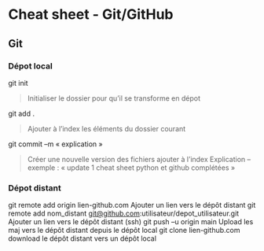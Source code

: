 # Cheat sheet - Git/GitHub

## Git

### Dépot local

git init

>Initialiser le dossier pour qu’il se transforme en dépot

git add .

>Ajouter à l’index les éléments du dossier courant

git commit –m « explication »

>Créer une nouvelle version des fichiers ajouter à l’index
>Explication – exemple : « update 1 cheat sheet python et github complétées »

### Dépot distant

git remote add origin lien-github.com
Ajouter un lien vers le dépôt distant
git remote add nom_distant git@github.com:utilisateur/depot_utilisateur.git
Ajouter un lien vers le dépôt distant (ssh)
git push –u origin main
Upload les maj vers le dépôt distant depuis le dépôt local
git clone lien-github.com
download le dépôt distant vers un dépôt local

